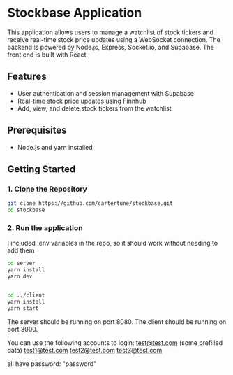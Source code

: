 # Stockbase Application

This application allows users to manage a watchlist of stock tickers and receive real-time stock price updates using a WebSocket connection. The backend is powered by Node.js, Express, Socket.io, and Supabase. The front end is built with React.

## Features

- User authentication and session management with Supabase
- Real-time stock price updates using Finnhub
- Add, view, and delete stock tickers from the watchlist

## Prerequisites

- Node.js and yarn installed

## Getting Started

### 1. Clone the Repository

```bash
git clone https://github.com/cartertune/stockbase.git
cd stockbase
```

### 2. Run the application

I included .env variables in the repo, so it should work without needing to add them

```bash
cd server
yarn install
yarn dev


cd ../client
yarn install
yarn start
```

The server should be running on port 8080.
The client should be running on port 3000.

You can use the following accounts to login:
test@test.com (some prefilled data)
test1@test.com
test2@test.com
test3@test.com

all have password: "password"
